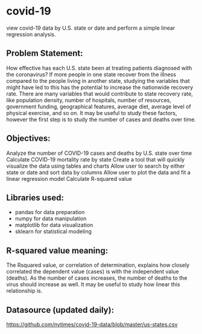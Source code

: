 # covid-19

view covid-19 data by U.S. state or date and perform a simple linear regression analysis.

## Problem Statement:

How effective has each U.S. state been at treating patients diagnosed with the coronavirus? If more people in one state recover from the illness compared to the people living in another state, studying the variables that might have led to this has the potential to increase the nationwide recovery rate. There are many variables that would contribute to state recovery rate, like population density, number of hospitals, number of resources, government funding, geographical features, average diet, average level of physical exercise, and so on. It may be useful to study these factors, however the first step is to study the number of cases and deaths over time.

## Objectives: 

Analyze the number of COVID-19 cases and deaths by U.S. state over time
Calculate COVID-19 mortality rate by state
Create a tool that will quickly visualize the data using tables and charts
Allow user to search by either state or date and sort data by columns
Allow user to plot the data and fit a linear regression model
Calculate R-squared value

## Libraries used:

- pandas for data preparation
- numpy for data manipulation
- matplotlib for data visualization
- sklearn for statistical modeling

## R-squared value meaning:

The Rsquared value, or correlation of determination, explains how closely correlated the dependent value (cases) is with the independent value (deaths). As the number of cases increases, the number of deaths to the virus should increase as well. It may be useful to study how linear this relationship is.

## Datasource (updated daily):

https://github.com/nytimes/covid-19-data/blob/master/us-states.csv

